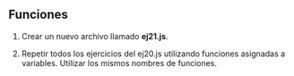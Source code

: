 ## Funciones

1) Crear un nuevo archivo llamado **ej21.js**.

2) Repetir todos los ejercicios del ej20.js utilizando funciones asignadas a variables. Utilizar los mismos nombres de funciones.

